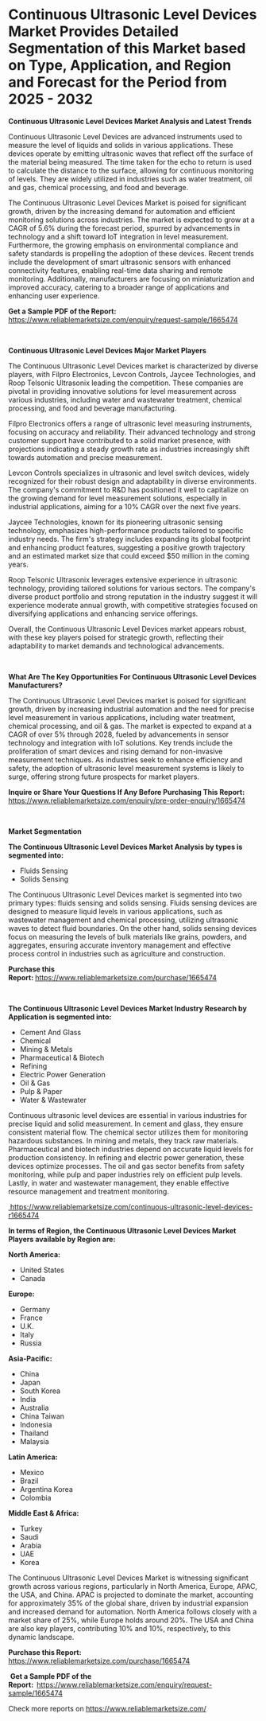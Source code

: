 <p><h1>Continuous Ultrasonic Level Devices Market Provides Detailed Segmentation of this Market based on Type, Application, and Region and Forecast for the Period from 2025 - 2032</h1></p><p><strong>Continuous Ultrasonic Level Devices Market Analysis and Latest Trends</strong></p>
<p><p>Continuous Ultrasonic Level Devices are advanced instruments used to measure the level of liquids and solids in various applications. These devices operate by emitting ultrasonic waves that reflect off the surface of the material being measured. The time taken for the echo to return is used to calculate the distance to the surface, allowing for continuous monitoring of levels. They are widely utilized in industries such as water treatment, oil and gas, chemical processing, and food and beverage.</p><p>The Continuous Ultrasonic Level Devices Market is poised for significant growth, driven by the increasing demand for automation and efficient monitoring solutions across industries. The market is expected to grow at a CAGR of 5.6% during the forecast period, spurred by advancements in technology and a shift toward IoT integration in level measurement. Furthermore, the growing emphasis on environmental compliance and safety standards is propelling the adoption of these devices. Recent trends include the development of smart ultrasonic sensors with enhanced connectivity features, enabling real-time data sharing and remote monitoring. Additionally, manufacturers are focusing on miniaturization and improved accuracy, catering to a broader range of applications and enhancing user experience.</p></p>
<p><strong>Get a Sample PDF of the Report:&nbsp;</strong> <a href="https://www.reliablemarketsize.com/enquiry/request-sample/1665474?utm_campaign=3122&utm_medium=2&utm_source=Github&utm_content=ia&utm_term=11042025&utm_id=continuous-ultrasonic-level-devices">https://www.reliablemarketsize.com/enquiry/request-sample/1665474</a></p>
<p>&nbsp;</p>
<p><strong>Continuous Ultrasonic Level Devices Major Market Players</strong></p>
<p><p>The Continuous Ultrasonic Level Devices market is characterized by diverse players, with Filpro Electronics, Levcon Controls, Jaycee Technologies, and Roop Telsonic Ultrasonix leading the competition. These companies are pivotal in providing innovative solutions for level measurement across various industries, including water and wastewater treatment, chemical processing, and food and beverage manufacturing.</p><p>Filpro Electronics offers a range of ultrasonic level measuring instruments, focusing on accuracy and reliability. Their advanced technology and strong customer support have contributed to a solid market presence, with projections indicating a steady growth rate as industries increasingly shift towards automation and precise measurement.</p><p>Levcon Controls specializes in ultrasonic and level switch devices, widely recognized for their robust design and adaptability in diverse environments. The company's commitment to R&D has positioned it well to capitalize on the growing demand for level measurement solutions, especially in industrial applications, aiming for a 10% CAGR over the next five years.</p><p>Jaycee Technologies, known for its pioneering ultrasonic sensing technology, emphasizes high-performance products tailored to specific industry needs. The firm's strategy includes expanding its global footprint and enhancing product features, suggesting a positive growth trajectory and an estimated market size that could exceed $50 million in the coming years.</p><p>Roop Telsonic Ultrasonix leverages extensive experience in ultrasonic technology, providing tailored solutions for various sectors. The company's diverse product portfolio and strong reputation in the industry suggest it will experience moderate annual growth, with competitive strategies focused on diversifying applications and enhancing service offerings.</p><p>Overall, the Continuous Ultrasonic Level Devices market appears robust, with these key players poised for strategic growth, reflecting their adaptability to market demands and technological advancements.</p></p>
<p>&nbsp;</p>
<p><strong>What Are The Key Opportunities For Continuous Ultrasonic Level Devices Manufacturers?</strong></p>
<p><p>The Continuous Ultrasonic Level Devices market is poised for significant growth, driven by increasing industrial automation and the need for precise level measurement in various applications, including water treatment, chemical processing, and oil & gas. The market is expected to expand at a CAGR of over 5% through 2028, fueled by advancements in sensor technology and integration with IoT solutions. Key trends include the proliferation of smart devices and rising demand for non-invasive measurement techniques. As industries seek to enhance efficiency and safety, the adoption of ultrasonic level measurement systems is likely to surge, offering strong future prospects for market players.</p></p>
<p><strong>Inquire or Share Your Questions If Any Before Purchasing This Report:</strong> <a href="https://www.reliablemarketsize.com/enquiry/pre-order-enquiry/1665474?utm_campaign=3122&utm_medium=2&utm_source=Github&utm_content=ia&utm_term=11042025&utm_id=continuous-ultrasonic-level-devices">https://www.reliablemarketsize.com/enquiry/pre-order-enquiry/1665474</a></p>
<p>&nbsp;</p>
<p><strong>Market Segmentation</strong></p>
<p><strong>The Continuous Ultrasonic Level Devices Market Analysis by types is segmented into:</strong></p>
<p><ul><li>Fluids Sensing</li><li>Solids Sensing</li></ul></p>
<p><p>The Continuous Ultrasonic Level Devices market is segmented into two primary types: fluids sensing and solids sensing. Fluids sensing devices are designed to measure liquid levels in various applications, such as wastewater management and chemical processing, utilizing ultrasonic waves to detect fluid boundaries. On the other hand, solids sensing devices focus on measuring the levels of bulk materials like grains, powders, and aggregates, ensuring accurate inventory management and effective process control in industries such as agriculture and construction.</p></p>
<p><strong>Purchase this Report:&nbsp;</strong><a href="https://www.reliablemarketsize.com/purchase/1665474?utm_campaign=3122&utm_medium=2&utm_source=Github&utm_content=ia&utm_term=11042025&utm_id=continuous-ultrasonic-level-devices">https://www.reliablemarketsize.com/purchase/1665474</a></p>
<p>&nbsp;</p>
<p><strong>The Continuous Ultrasonic Level Devices Market Industry Research by Application is segmented into:</strong></p>
<p><ul><li>Cement And Glass</li><li>Chemical</li><li>Mining & Metals</li><li>Pharmaceutical & Biotech</li><li>Refining</li><li>Electric Power Generation</li><li>Oil & Gas</li><li>Pulp & Paper</li><li>Water & Wastewater</li></ul></p>
<p><p>Continuous ultrasonic level devices are essential in various industries for precise liquid and solid measurement. In cement and glass, they ensure consistent material flow. The chemical sector utilizes them for monitoring hazardous substances. In mining and metals, they track raw materials. Pharmaceutical and biotech industries depend on accurate liquid levels for production consistency. In refining and electric power generation, these devices optimize processes. The oil and gas sector benefits from safety monitoring, while pulp and paper industries rely on efficient pulp levels. Lastly, in water and wastewater management, they enable effective resource management and treatment monitoring.</p></p>
<p><a href="https://www.reliablemarketsize.com/continuous-ultrasonic-level-devices-r1665474?utm_campaign=3122&utm_medium=2&utm_source=Github&utm_content=ia&utm_term=11042025&utm_id=continuous-ultrasonic-level-devices">&nbsp;https://www.reliablemarketsize.com/continuous-ultrasonic-level-devices-r1665474</a></p>
<p><strong>In terms of Region, the Continuous Ultrasonic Level Devices Market Players available by Region are:</strong></p>
<p>
    <p> <strong> North America: </strong>
        <ul>
            <li>United States</li>
            <li>Canada</li>
        </ul>
        </p> 
    <p> <strong> Europe: </strong>
        <ul>
            <li>Germany</li>
            <li>France</li>
            <li>U.K.</li>
            <li>Italy</li>
            <li>Russia</li>
        </ul>
        </p> 
    <p> <strong> Asia-Pacific: </strong>
        <ul>
            <li>China</li>
            <li>Japan</li>
            <li>South Korea</li>
            <li>India</li>
            <li>Australia</li>
            <li>China Taiwan</li>
            <li>Indonesia</li>
            <li>Thailand</li>
            <li>Malaysia</li>
        </ul>
        </p> 
    <p> <strong> Latin America: </strong>
        <ul>
            <li>Mexico</li>
            <li>Brazil</li>
            <li>Argentina Korea</li>
            <li>Colombia</li>
        </ul>
        </p> 
    <p> <strong> Middle East & Africa: </strong>
        <ul>
            <li>Turkey</li>
            <li>Saudi</li>
            <li>Arabia</li>
            <li>UAE</li>
            <li>Korea</li>
        </ul>
    </p>
    </p>
<p><p>The Continuous Ultrasonic Level Devices Market is witnessing significant growth across various regions, particularly in North America, Europe, APAC, the USA, and China. APAC is projected to dominate the market, accounting for approximately 35% of the global share, driven by industrial expansion and increased demand for automation. North America follows closely with a market share of 25%, while Europe holds around 20%. The USA and China are also key players, contributing 10% and 10%, respectively, to this dynamic landscape.</p></p>
<p><strong>Purchase this Report: </strong><a href="https://www.reliablemarketsize.com/purchase/1665474?utm_campaign=3122&utm_medium=2&utm_source=Github&utm_content=ia&utm_term=11042025&utm_id=continuous-ultrasonic-level-devices">https://www.reliablemarketsize.com/purchase/1665474</a></p>
<p>&nbsp;<strong>Get a Sample PDF of the Report:&nbsp;&nbsp;</strong><a href="https://www.reliablemarketsize.com/enquiry/request-sample/1665474?utm_campaign=3122&utm_medium=2&utm_source=Github&utm_content=ia&utm_term=11042025&utm_id=continuous-ultrasonic-level-devices">https://www.reliablemarketsize.com/enquiry/request-sample/1665474</a></p>
<p><strong></strong></p>
<p>Check more reports on <a href="https://www.reliablemarketsize.com/?utm_campaign=3122&utm_medium=2&utm_source=Github&utm_content=ia&utm_term=11042025&utm_id=continuous-ultrasonic-level-devices">https://www.reliablemarketsize.com/</a></p>